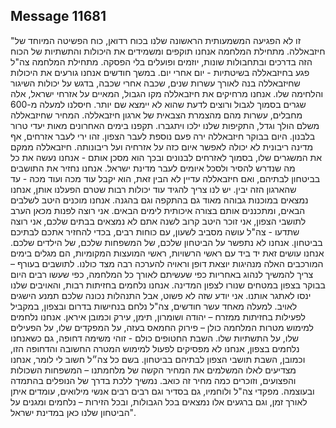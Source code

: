 ## Message 11681

"זו לא הפגיעה המשמעותית הראשונה שלנו בכוח רדואן, כוח הפשיטה המיוחד של חיזבאללה. מתחילת המלחמה אנחנו תוקפים ומשמידים את היכולות והתשתיות של הכוח הזה בדרכים ובתחבולות שונות, יוזמים ופועלים בלי הפסקה. מתחילת המלחמה צה"ל פגע בחיזבאללה בשיטתיות - יום אחרי יום. במשך חודשים אנחנו גורעים את היכולות שחיזבאללה בנה לאורך עשרות שנים, שכבה אחרי שכבה, בדגש על יכולות השיגור והלחימה שלו. אנחנו מרחיקים את חיזבאללה מקו הגבול, המאיים על אזרחי ישראל, אלה שגרים בסמוך לגבול ורוצים לדעת שהוא לא יימצא שם יותר. חיסלנו למעלה מ-600 מחבלים, עשרות מהם מהצמרת הצבאית של ארגון חיזבאללה. המחיר שחיזבאללה משלם הולך וגדל, התקיפות שלנו ילכו ויתגברו.
תקפנו בימים האחרונים מאות יעדי טרור בלבנון. היום בבוקר חיזבאללה ירה פעם נוספת לעבר הצפון. זהו ירי לעבר אזרחים, אף מדינה ריבונית לא יכולה לאפשר איום כזה על אזרחיה ועל ריבונותה. חיזבאללה ממקם את המשגרים שלו, בסמוך לאזרחים לבנונים ובכך הוא מסכן אותם - אנחנו נעשה את כל מה שנדרש להסיר ולסכל איומים לעבר מדינת ישראל.
אנחנו נחזיר את התושבים בביטחון לבתיהם, ואם חיזבאללה עדיין לא הבין זאת, הוא יקבל עוד מכה ועוד מכה - עד שהארגון הזה יבין.
יש לנו צריך להגיד עוד יכולות רבות שטרם הפעלנו אותן, אנחנו נמצאים במוכנות גבוהה מאוד גם בהתקפה וגם בהגנה. אנחנו מוכנים היטב לשלבים הבאים, ומתכננים אותם בצורה איכותית לימים הבאים.
אני רוצה לפנות מכאן הערב לתושבי הצפון, אני זוכר היטב קרוב לשנה אתם לא נמצאים בבתים שלכם, אני רוצה שתדעו - צה"ל עושה מסביב לשעון, עם כוחות רבים, בכדי להחזיר אתכם לבתיכם בביטחון. אנחנו לא נתפשר על הביטחון שלכם, של המשפחות שלכם, של הילדים שלכם. אנחנו עושים זאת יד ביד עם ראשי הרשויות, ראשי המועצות המקומיות, הם מגלים בימים המורכבים האלה מנהיגות יוצאת דופן וראויה להערכה רבה מצד כולנו.
לתושבים בעורף – צריך להמשיך לנהוג באחריות כפי שעשיתם לאורך כל המלחמה, כפי שעשו רבים היום בבוקר בצפון במטחים שנורו לצפון המדינה. אנחנו נלחמים בחזיתות רבות, והאויבים שלנו ינסו לאתגר אותנו. אני יודע שזה לא פשוט, אבל התנהלות נכונה שלכם תמנע הישגים לאויב.
למעלה מאחד עשר חודשים, צה"ל נלחם בנחישות בדרום ובצפון, במקביל לפעילות בחזיתות ממזרח – יהודה ושומרון, תימן, עירק וכמובן איראן. אנחנו נלחמים למימוש מטרות המלחמה כולן – פירוק החמאס בעזה, על המפקדים שלו, על הפעילים שלו, על התשתיות שלו.
השבת החטופים כולם - זוהי משימה דחופה, גם כשאנחנו נלחמים בצפון, אנחנו לא מפסיקים לפעול למימוש המטרה החשובה והדחופה הזו, וכמובן, השבת תושבי הצפון לבתיהם בביטחון. בשם כל צה״ל חשוב לי לומר, אנחנו מצדיעים לאלו המשלמים את המחיר הקשה של מלחמתנו – המשפחות השכולות והפצועים, וזוכרים כמה מחיר זה כואב. נמשיך ללכת בדרך של הנופלים בהתמדה ובעוצמה.
מפקדי צה"ל ולוחמיו, גם בסדיר וגם רבים רבים אנשי מילואים, עומדים איתן לאורך זמן, וגם ברגעים אלו נמצאים בכל הגבולות, ובכל הזירות – נלחמים ומגנים על הביטחון שלנו כאן במדינת ישראל".

